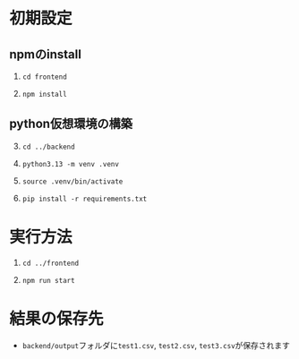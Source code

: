# 初期設定

## npmのinstall
1.  ```cd frontend```

2.  ```npm install```

## python仮想環境の構築

3. ```cd ../backend```

4. ```python3.13 -m venv .venv```

5. ```source .venv/bin/activate```

6. ```pip install -r requirements.txt```

# 実行方法

1. ```cd ../frontend```

2. ```npm run start```

# 結果の保存先

- ```backend/output```フォルダに```test1.csv```, ```test2.csv```, ```test3.csv```が保存されます
